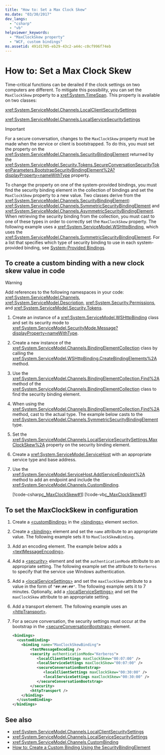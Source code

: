 ```yaml
---
title: "How to: Set a Max Clock Skew"
ms.date: "03/30/2017"
dev_langs: 
  - "csharp"
  - "vb"
helpviewer_keywords: 
  - "MaxClockSkew property"
  - "WCF, custom bindings"
ms.assetid: 491d1705-eb29-43c2-a44c-c0cf996f74eb
---
```

# How to: Set a Max Clock Skew
Time-critical functions can be derailed if the clock settings on two computers are different. To mitigate this possibility, you can set the `MaxClockSkew` property to a <xref:System.TimeSpan>. This property is available on two classes:  
  
 <xref:System.ServiceModel.Channels.LocalClientSecuritySettings>  
  
 <xref:System.ServiceModel.Channels.LocalServiceSecuritySettings>  
  
> [!IMPORTANT]
> For a secure conversation, changes to the `MaxClockSkew` property  must be made when the service or client is bootstrapped. To do this, you must set the property on the <xref:System.ServiceModel.Channels.SecurityBindingElement> returned by the <xref:System.ServiceModel.Security.Tokens.SecureConversationSecurityTokenParameters.BootstrapSecurityBindingElement%2A?displayProperty=nameWithType> property.  
  
 To change the property on one of the system-provided bindings, you must find the security binding element in the collection of bindings and set the `MaxClockSkew` property to a new value. Two classes derive from the <xref:System.ServiceModel.Channels.SecurityBindingElement>: <xref:System.ServiceModel.Channels.SymmetricSecurityBindingElement> and <xref:System.ServiceModel.Channels.AsymmetricSecurityBindingElement>. When retrieving the security binding from the collection, you must cast to one of these types in order to correctly set the `MaxClockSkew` property. The following example uses a <xref:System.ServiceModel.WSHttpBinding>, which uses the <xref:System.ServiceModel.Channels.SymmetricSecurityBindingElement>. For a list that specifies which type of security binding to use in each system-provided binding, see [System-Provided Bindings](../../../../docs/framework/wcf/system-provided-bindings.md).  
  
## To create a custom binding with a new clock skew value in code  
  
> [!WARNING]
> Add references to the following namespaces in your code: <xref:System.ServiceModel.Channels>, <xref:System.ServiceModel.Description>, <xref:System.Security.Permissions>, and <xref:System.ServiceModel.Security.Tokens>.  
  
1. Create an instance of a <xref:System.ServiceModel.WSHttpBinding> class and set its security mode to <xref:System.ServiceModel.SecurityMode.Message?displayProperty=nameWithType>.  
  
2. Create a new instance of the <xref:System.ServiceModel.Channels.BindingElementCollection> class by calling the <xref:System.ServiceModel.WSHttpBinding.CreateBindingElements%2A> method.  
  
3. Use the <xref:System.ServiceModel.Channels.BindingElementCollection.Find%2A> method of the <xref:System.ServiceModel.Channels.BindingElementCollection> class to find the security binding element.  
  
4. When using the <xref:System.ServiceModel.Channels.BindingElementCollection.Find%2A> method, cast to the actual type. The example below casts to the <xref:System.ServiceModel.Channels.SymmetricSecurityBindingElement> type.  
  
5. Set the <xref:System.ServiceModel.Channels.LocalServiceSecuritySettings.MaxClockSkew%2A> property on the security binding element.  
  
6. Create a <xref:System.ServiceModel.ServiceHost> with an appropriate service type and base address.  
  
7. Use the <xref:System.ServiceModel.ServiceHost.AddServiceEndpoint%2A> method to add an endpoint and include the <xref:System.ServiceModel.Channels.CustomBinding>.  
  
     [!code-csharp[c_MaxClockSkew#1](../../../../samples/snippets/csharp/VS_Snippets_CFX/c_maxclockskew/cs/source.cs#1)]
     [!code-vb[c_MaxClockSkew#1](../../../../samples/snippets/visualbasic/VS_Snippets_CFX/c_maxclockskew/vb/source.vb#1)]  
  
## To set the MaxClockSkew in configuration  
  
1. Create a [\<customBinding>](../../../../docs/framework/configure-apps/file-schema/wcf/custombinding.md) in the [\<bindings>](../../../../docs/framework/configure-apps/file-schema/wcf/bindings.md) element section.  
  
2. Create a [\<binding>](../../../../docs/framework/misc/binding.md) element and set the `name` attribute to an appropriate value. The following example sets it to `MaxClockSkewBinding`.  
  
3. Add an encoding element. The example below adds a [\<textMessageEncoding>](../../../../docs/framework/configure-apps/file-schema/wcf/textmessageencoding.md).  
  
4. Add a [\<security>](../../../../docs/framework/configure-apps/file-schema/wcf/security-of-custombinding.md) element and set the `authenticationMode` attribute to an appropriate setting. The following example set the attribute to `Kerberos` to specify that the service use Windows authentication.  
  
5. Add a [\<localServiceSettings>](../../../../docs/framework/configure-apps/file-schema/wcf/localservicesettings-element.md) and set the `maxClockSkew` attribute to a value in the form of `"##:##:##"`. The following example sets it to 7 minutes. Optionally, add a [\<localServiceSettings>](../../../../docs/framework/configure-apps/file-schema/wcf/localservicesettings-element.md) and set the `maxClockSkew` attribute to an appropriate setting.  
  
6. Add a transport element. The following example uses an [\<httpTransport>](../../../../docs/framework/configure-apps/file-schema/wcf/httptransport.md).  
  
7. For a secure conversation, the security settings must occur at the bootstrap in the [\<secureConversationBootstrap>](../../../../docs/framework/configure-apps/file-schema/wcf/secureconversationbootstrap.md) element.  
  
    ```xml  
    <bindings>  
      <customBinding>  
        <binding name="MaxClockSkewBinding">  
            <textMessageEncoding />  
            <security authenticationMode="Kerberos">  
               <localClientSettings maxClockSkew="00:07:00" />  
               <localServiceSettings maxClockSkew="00:07:00" />  
               <secureConversationBootstrap>  
                  <localClientSettings maxClockSkew="00:30:00" />  
                  <localServiceSettings maxClockSkew="00:30:00" />  
               </secureConversationBootstrap>  
            </security>  
            <httpTransport />  
        </binding>  
      </customBinding>  
    </bindings>  
    ```  
  
## See also

- <xref:System.ServiceModel.Channels.LocalClientSecuritySettings>
- <xref:System.ServiceModel.Channels.LocalServiceSecuritySettings>
- <xref:System.ServiceModel.Channels.CustomBinding>
- [How to: Create a Custom Binding Using the SecurityBindingElement](../../../../docs/framework/wcf/feature-details/how-to-create-a-custom-binding-using-the-securitybindingelement.md)
